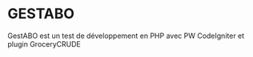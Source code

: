 GESTABO
=============
GestABO est un test de développement en PHP avec PW CodeIgniter et plugin GroceryCRUDE